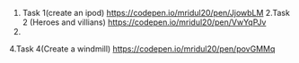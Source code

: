 1. Task 1(create an ipod)
https://codepen.io/mridul20/pen/JjowbLM
2.Task 2 (Heroes and villians)
https://codepen.io/mridul20/pen/VwYqPJv
3.

4.Task 4(Create a windmill)
https://codepen.io/mridul20/pen/povGMMq
